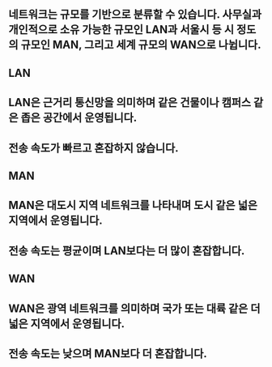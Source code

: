 ## 네트워크는 규모를 기반으로 분류할 수 있습니다. 사무실과 개인적으로 소유 가능한 규모인 LAN과 서울시 등 시 정도의 규모인 MAN, 그리고 세계 규모의 WAN으로 나뉩니다.

## LAN
## LAN은 근거리 통신망을 의미하며 같은 건물이나 캠퍼스 같은 좁은 공간에서 운영됩니다.
## 전송 속도가 빠르고 혼잡하지 않습니다.

## MAN
## MAN은 대도시 지역 네트워크를 나타내며 도시 같은 넓은 지역에서 운영됩니다.
## 전송 속도는 평균이며 LAN보다는 더 많이 혼잡합니다.

## WAN
## WAN은 광역 네트워크를 의미하며 국가 또는 대륙 같은 더 넓은 지역에서 운영됩니다.
## 전송 속도는 낮으며 MAN보다 더 혼잡합니다.